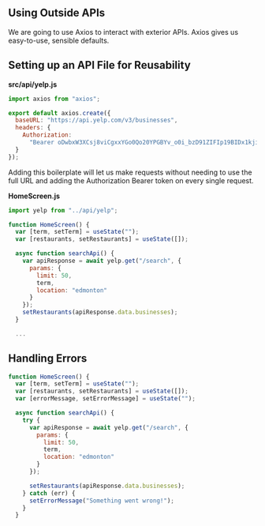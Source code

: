 ## Using Outside APIs

We are going to use Axios to interact with exterior APIs. Axios gives us easy-to-use, sensible defaults.

## Setting up an API File for Reusability

**src/api/yelp.js**
```javascript
import axios from "axios";

export default axios.create({
  baseURL: "https://api.yelp.com/v3/businesses",
  headers: {
    Authorization:
      "Bearer oDwbxW3XCsj8viCgxxYGo0Qo20YPGBYv_o0i_bzD91ZIFIp19BIDx1kjieucM15VHXijgM39-JfuXl9jL_wtaHTlSxwBU3exhMY_UdfnYS4IIwDjCoMBZgA9v7nxXXYx"
  }
});
```

Adding this boilerplate will let us make requests without needing to use the full URL and adding the Authorization Bearer token on every single request.

**HomeScreen.js**
```javascript
import yelp from "../api/yelp";

function HomeScreen() {
  var [term, setTerm] = useState("");
  var [restaurants, setRestaurants] = useState([]);

  async function searchApi() {
    var apiResponse = await yelp.get("/search", {
      params: {
        limit: 50,
        term,
        location: "edmonton"
      }
    });
    setRestaurants(apiResponse.data.businesses);
  }

  ...
```

## Handling Errors

```javascript
function HomeScreen() {
  var [term, setTerm] = useState("");
  var [restaurants, setRestaurants] = useState([]);
  var [errorMessage, setErrorMessage] = useState("");

  async function searchApi() {
    try {
      var apiResponse = await yelp.get("/search", {
        params: {
          limit: 50,
          term,
          location: "edmonton"
        }
      });

      setRestaurants(apiResponse.data.businesses);
    } catch (err) {
      setErrorMessage("Something went wrong!");
    }
  }
```